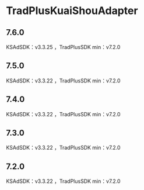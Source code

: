 # TradPlusKuaiShouAdapter

## 7.6.0

KSAdSDK：v3.3.25 ，TradPlusSDK min：v7.2.0

## 7.5.0

KSAdSDK：v3.3.22 ，TradPlusSDK min：v7.2.0

## 7.4.0

KSAdSDK：v3.3.22 ，TradPlusSDK min：v7.2.0

## 7.3.0

KSAdSDK：v3.3.22 ，TradPlusSDK min：v7.2.0

## 7.2.0

KSAdSDK：v3.3.22 ，TradPlusSDK min：v7.2.0